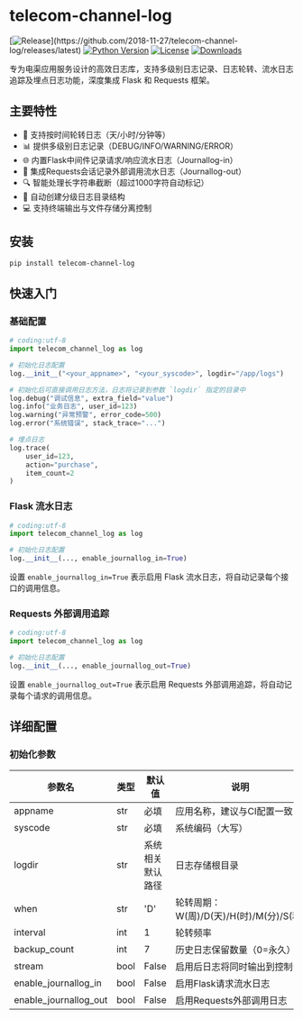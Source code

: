 # telecom-channel-log

[![Release](https://img.shields.io/github/release/2018-11-27/telecom-channel-log.svg?style=flat-square")](https://github.com/2018-11-27/telecom-channel-log/releases/latest)
[![Python Version](https://img.shields.io/badge/python-2.7+/3.6+-blue.svg)](https://github.com/gqylpy/gqylpy-log)
[![License](https://img.shields.io/badge/license-MIT-green.svg)](https://opensource.org/licenses/MIT)
[![Downloads](https://pepy.tech/badge/telecom-channel-log)](https://pepy.tech/project/telecom-channel-log)

专为电渠应用服务设计的高效日志库，支持多级别日志记录、日志轮转、流水日志追踪及埋点日志功能，深度集成 Flask 和 Requests 框架。

## 主要特性

- 📅 支持按时间轮转日志（天/小时/分钟等）
- 📊 提供多级别日志记录（DEBUG/INFO/WARNING/ERROR）
- 🌐 内置Flask中间件记录请求/响应流水日志（Journallog-in）
- 📡 集成Requests会话记录外部调用流水日志（Journallog-out）
- 🔍 智能处理长字符串截断（超过1000字符自动标记）
- 📁 自动创建分级日志目录结构
- 💻 支持终端输出与文件存储分离控制

## 安装

```bash
pip install telecom-channel-log
```

## 快速入门

### 基础配置

```python
# coding:utf-8
import telecom_channel_log as log

# 初始化日志配置
log.__init__("<your_appname>", "<your_syscode>", logdir="/app/logs")

# 初始化后可直接调用日志方法，日志将记录到参数 `logdir` 指定的目录中
log.debug("调试信息", extra_field="value")
log.info("业务日志", user_id=123)
log.warning("异常预警", error_code=500)
log.error("系统错误", stack_trace="...")

# 埋点日志
log.trace(
    user_id=123,
    action="purchase",
    item_count=2
)
```

### Flask 流水日志

```python
# coding:utf-8
import telecom_channel_log as log

# 初始化日志配置
log.__init__(..., enable_journallog_in=True)
```

设置 `enable_journallog_in=True` 表示启用 Flask 流水日志，将自动记录每个接口的调用信息。

### Requests 外部调用追踪

```python
# coding:utf-8
import telecom_channel_log as log

# 初始化日志配置
log.__init__(..., enable_journallog_out=True)
```

设置 `enable_journallog_out=True` 表示启用 Requests 外部调用追踪，将自动记录每个请求的调用信息。

## 详细配置

### 初始化参数

| 参数名                   | 类型   | 默认值      | 说明                            |
|-----------------------|------|----------|-------------------------------|
| appname               | str  | 必填       | 应用名称，建议与CI配置一致                |
| syscode               | str  | 必填       | 系统编码（大写）                      |
| logdir                | str  | 系统相关默认路径 | 日志存储根目录                       |
| when                  | str  | 'D'      | 轮转周期：W(周)/D(天)/H(时)/M(分)/S(秒) |
| interval              | int  | 1        | 轮转频率                          |
| backup_count          | int  | 7        | 历史日志保留数量（0=永久）                |
| stream                | bool | False    | 启用后日志将同时输出到控制台                |
| enable_journallog_in  | bool | False    | 启用Flask请求流水日志                 |
| enable_journallog_out | bool | False    | 启用Requests外部调用日志              |
